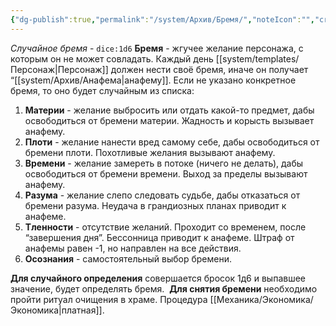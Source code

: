 ```yaml
---
{"dg-publish":true,"permalink":"/system/Архив/Бремя/","noteIcon":"","created":"2025-07-12T09:55:57.850+03:00","updated":"2025-07-29T23:55:59.420+03:00"}
---
```


*Случайное бремя* - `dice:1d6`
**Бремя** - жгучее желание персонажа, с которым он не может совладать. Каждый день [[system/templates/Персонаж\|Персонаж]] должен нести своё бремя, иначе он получает “[[system/Архив/Анафема\|анафему]]. Если не указано конкретное бремя, то оно будет случайным из списка:
1. **Материи** - желание выбросить или отдать какой-то предмет, дабы освободиться от бремени материи. Жадность и корысть вызывает анафему.
2. **Плоти** - желание нанести вред самому себе, дабы освободиться от бремени плоти. Похотливые желания вызывают анафему.
3. **Времени** - желание замереть в потоке (ничего не делать), дабы освободиться от бремени времени. Выход за пределы вызывают анафему.
4. **Разума** - желание слепо следовать судьбе, дабы отказаться от бремени разума. Неудача в грандиозных планах приводит к анафеме. 
5. **Тленности** - отсутствие желаний. Проходит со временем, после “завершения дня”. Бессонница приводит к анафеме. Штраф от анафемы равен -1, но направлен на все действия. 
6. **Осознания** - самостоятельный выбор бремени.

**Для случайного определения** совершается бросок 1д6 и выпавшее значение, будет определять бремя. 
**Для снятия бремени** необходимо пройти ритуал очищения в храме. Процедура [[Механика/Экономика/Экономика\|платная]].